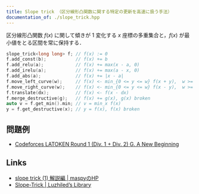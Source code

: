 ```yaml
---
title: Slope trick （区分線形凸関数に関する特定の更新を高速に扱う手法）
documentation_of: ./slope_trick.hpp
---
```


区分線形凸関数 $f(x)$ に関して傾きが 1 変化する $x$ 座標の多重集合と，$f(x)$ が最小値をとる区間を常に保持する．

```cpp
slope_trick<long long> f; // f(x) := 0                                    O(1)
f.add_const(b);           // f(x) += b                                    O(1)
f.add_relu(a);            // f(x) += max(x - a, 0)                        O(log N)
f.add_irelu(a);           // f(x) += max(a - x, 0)                        O(log N)
f.add_abs(a);             // f(x) += |x - a|                              O(log N)
f.move_left_curve(w);     // f(x) <- min_{0 <= y <= w} f(x + y),  w >= 0  O(1)
f.move_right_curve(w);    // f(x) <- min_{0 <= y <= w} f(x - y),  w >= 0  O(1)
f.translate(dx);          // f(x) <- f(x - dx)                            O(1)
f.merge_destructive(g);   // f(x) += g(x), g(x) broken                    O(min(N_f, N_g) log (N_f + N_g))
auto v = f.get_min().min; // v = min_x f(x)                               O(1)
y = f.get_destructive(x); // y = f(x), f(x) broken                        O(log N)
```

## 問題例

- [Codeforces LATOKEN Round 1 (Div. 1 + Div. 2) G. A New Beginning](https://codeforces.com/contest/1534/problem/G)

## Links

- [slope trick (1) 解説編 \| maspyのHP](https://maspypy.com/slope-trick-1-%E8%A7%A3%E8%AA%AC%E7%B7%A8)
- [Slope-Trick \| Luzhiled’s Library](https://ei1333.github.io/library/structure/others/slope-trick.cpp)
